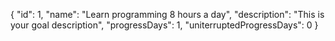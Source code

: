 <!-- returns single goal -->
<!-- /goal/1-->
{
      "id": 1,
      "name": "Learn programming 8 hours a day",
      "description": "This is your goal description",
      "progressDays": 1,
      "uniterruptedProgressDays": 0
}
